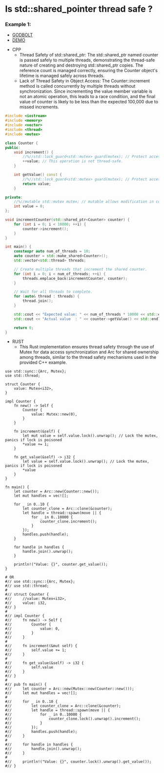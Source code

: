 # Is std::shared_pointer thread safe ?

### Example 1:
- [GODBOLT](https://godbolt.org/z/dnEv48hnh)
- [DEMO](https://github.com/luk6xff/luk6xff.github.io/tree/master/content/other/safe_secure_rust_book/examples/concurrency/is_shared_pointer_thread_safe)
* CPP
    - Thread Safety of std::shared_ptr: The std::shared_ptr named counter is passed safely to multiple threads, demonstrating the thread-safe nature of creating and destroying std::shared_ptr copies. The reference count is managed correctly, ensuring the Counter object's lifetime is managed safely across threads.
    - Lack of Thread Safety in Object Access: The Counter::increment method is called concurrently by multiple threads without synchronization. Since incrementing the value member variable is not an atomic operation, this leads to a race condition, and the final value of counter is likely to be less than the expected 100,000 due to missed increments.
```cpp
#include <iostream>
#include <memory>
#include <vector>
#include <thread>
#include <mutex>

class Counter {
public:
    void increment() {
        //%//std::lock_guard<std::mutex> guard(mutex); // Protect access to value
        ++value; // This operation is not thread-safe.
    }

    int getValue() const {
        //%//std::lock_guard<std::mutex> guard(mutex); // Protect access to value
        return value;
    }

private:
    //%//mutable std::mutex mutex; // mutable allows modification in const methods
    int value = 0;
};

void incrementCounter(std::shared_ptr<Counter> counter) {
    for (int i = 0; i < 10000; ++i) {
        counter->increment();
    }
}

int main() {
    constexpr auto num_of_threads = 10;
    auto counter = std::make_shared<Counter>();
    std::vector<std::thread> threads;

    // Create multiple threads that increment the shared counter.
    for (int i = 0; i < num_of_threads; ++i) {
        threads.emplace_back(incrementCounter, counter);
    }

    // Wait for all threads to complete.
    for (auto& thread : threads) {
        thread.join();
    }

    std::cout << "Expected value: " << num_of_threads * 10000 << std::endl;
    std::cout << "Actual value  : " << counter->getValue() << std::endl;

    return 0;
}
```

* RUST
    - This Rust implementation ensures thread safety through the use of Mutex for data access synchronization and Arc for shared ownership among threads, similar to the thread safety mechanisms used in the provided C++ example.
```rust,editable
use std::sync::{Arc, Mutex};
use std::thread;

struct Counter {
    value: Mutex<i32>,
}

impl Counter {
    fn new() -> Self {
        Counter {
            value: Mutex::new(0),
        }
    }

    fn increment(&self) {
        let mut value = self.value.lock().unwrap(); // Lock the mutex, panics if lock is poisoned
        *value += 1;
    }

    fn get_value(&self) -> i32 {
        let value = self.value.lock().unwrap(); // Lock the mutex, panics if lock is poisoned
        *value
    }
}

fn main() {
    let counter = Arc::new(Counter::new());
    let mut handles = vec![];

    for _ in 0..10 {
        let counter_clone = Arc::clone(&counter);
        let handle = thread::spawn(move || {
            for _ in 0..10000 {
                counter_clone.increment();
            }
        });
        handles.push(handle);
    }

    for handle in handles {
        handle.join().unwrap();
    }

    println!("Value: {}", counter.get_value());
}

# OR
#// use std::sync::{Arc, Mutex};
#// use std::thread;
#
#// struct Counter {
#//     //value: Mutex<i32>,
#//     value: i32,
#// }
#
#// impl Counter {
#//     fn new() -> Self {
#//         Counter {
#//             value: 0,
#//         }
#//     }
#
#//     fn increment(&mut self) {
#//         self.value += 1;
#//     }
#
#//     fn get_value(&self) -> i32 {
#//         self.value
#//     }
#// }
#
#// pub fn main() {
#//     let counter = Arc::new(Mutex::new(Counter::new()));
#//     let mut handles = vec![];
#
#//     for _ in 0..10 {
#//         let counter_clone = Arc::clone(&counter);
#//         let handle = thread::spawn(move || {
#//             for _ in 0..10000 {
#//                 counter_clone.lock().unwrap().increment();
#//             }
#//         });
#//         handles.push(handle);
#//     }
#
#//     for handle in handles {
#//         handle.join().unwrap();
#//     }
#
#//     println!("Value: {}", counter.lock().unwrap().get_value());
#// }
```
